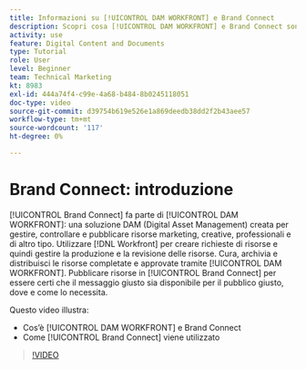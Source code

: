 ```yaml
---
title: Informazioni su [!UICONTROL DAM WORKFRONT] e Brand Connect
description: Scopri cosa [!UICONTROL DAM WORKFRONT] e Brand Connect sono e come vengono utilizzati.
activity: use
feature: Digital Content and Documents
type: Tutorial
role: User
level: Beginner
team: Technical Marketing
kt: 8983
exl-id: 444a74f4-c99e-4a68-b484-8b0245118051
doc-type: video
source-git-commit: d39754b619e526e1a869deedb38dd2f2b43aee57
workflow-type: tm+mt
source-wordcount: '117'
ht-degree: 0%

---
```


# Brand Connect: introduzione

[!UICONTROL Brand Connect] fa parte di [!UICONTROL DAM WORKFRONT]: una soluzione DAM (Digital Asset Management) creata per gestire, controllare e pubblicare risorse marketing, creative, professionali e di altro tipo. Utilizzare [!DNL Workfront] per creare richieste di risorse e quindi gestire la produzione e la revisione delle risorse. Cura, archivia e distribuisci le risorse completate e approvate tramite [!UICONTROL DAM WORKFRONT]. Pubblicare risorse in [!UICONTROL Brand Connect] per essere certi che il messaggio giusto sia disponibile per il pubblico giusto, dove e come lo necessita.

Questo video illustra:

* Cos’è [!UICONTROL DAM WORKFRONT] e Brand Connect
* Come [!UICONTROL Brand Connect] viene utilizzato

>[!VIDEO](https://video.tv.adobe.com/v/335245/?quality=12)

